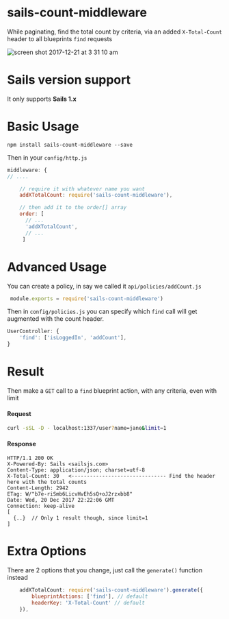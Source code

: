 
# sails-count-middleware
While paginating, find the total count by criteria, via an added `X-Total-Count` header to all blueprints `find` requests

![screen shot 2017-12-21 at 3 31 10 am](https://user-images.githubusercontent.com/1398375/34236288-7bd4f658-e5ff-11e7-87b7-53be1433f272.png)


# Sails version support
It only supports __Sails 1.x__

# Basic Usage

```
npm install sails-count-middleware --save
```

Then in your `config/http.js`

```javascript
middleware: {
// ....

    // require it with whatever name you want
    addXTotalCount: require('sails-count-middleware'),

    // then add it to the order[] array
    order: [
      // ...
      'addXTotalCount',
      // ...
     ]
```

# Advanced Usage
You can create a policy, in say we called it `api/policies/addCount.js`
```javascript
 module.exports = require('sails-count-middleware')
```
Then in `config/policies.js` you can specify which `find` call will get augmented with the count header.
```javascript
UserController: {
    'find': ['isLoggedIn', 'addCount'],
}
```

# Result
Then make a `GET` call to a `find` blueprint action, with any criteria, even with limit
#### Request
```bash
curl -sSL -D - localhost:1337/user?name=jane&limit=1
```
#### Response
```
HTTP/1.1 200 OK
X-Powered-By: Sails <sailsjs.com>
Content-Type: application/json; charset=utf-8
X-Total-Count: 30   <------------------------------- Find the header here with the total counts
Content-Length: 2942
ETag: W/"b7e-riSmb6LicvHvEh5sQ+oJ2rzxbb8"
Date: Wed, 20 Dec 2017 22:22:06 GMT
Connection: keep-alive
[
  {..}  // Only 1 result though, since limit=1
]
```

# Extra Options

There are 2 options that you change, just call the `generate()` function instead
```javascript
    addXTotalCount: require('sails-count-middleware').generate({
        blueprintActions: ['find'], // default
        headerKey: 'X-Total-Count' // default
    }),
```
